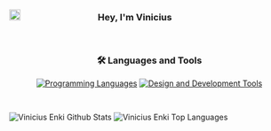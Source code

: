 
### <img src="https://i.pinimg.com/564x/6e/62/0e/6e620e51de8d5a57642f86817a91472d.jpg" width ="20"><b>ㅤﾠﾠﾠﾠﾠㅤㅤㅤ‎ Hey, I'm Vinicius </b>
<br>

<!-- Languages and Tools Section -->
<section>
  <h3 align="center">🛠️ Languages and Tools</h3>
  <div align="center">
    <!-- Programming Languages -->
    <div style="display: inline-block; margin-bottom: 10px;">
      <a href="https://skillicons.dev">
        <img src="https://skillicons.dev/icons?i=js,html,css,cs,unity" alt="Programming Languages" />
      </a>
    </div>
    <!-- Design and Development Tools -->
    <div style="display: inline-block;">
      <a href="https://skillicons.dev">
        <img src="https://skillicons.dev/icons?i=ai,ps,pr,visualstudio,blender" alt="Design and Development Tools" />
      </a>
    </div>
  </div>
</section>

<br>
<br>
<!-- Github Stats -->
    <img style="display: inline-block;" src="https://github-readme-stats.vercel.app/api?username=viniciusenki&include_all_commits=true&count_private=true&show_icons=true&line_height=30&title_color=f00d45&icon_color=f00d45&text_color=ffffffcf&bg_color=131313" alt="Vinicius Enki Github Stats">
    <img style="display: inline-block;" src="https://github-readme-stats.vercel.app/api/top-langs/?username=viniciusenki&layout=compact&theme=dark&bg_color=131313&text_color=ffffffcf&title_color=f00d45" alt="Vinicius Enki Top Languages"/>

